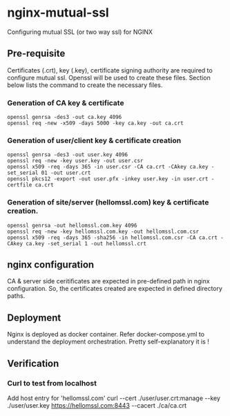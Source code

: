 # nginx-mutual-ssl
Configuring mutual SSL (or two way ssl) for NGINX

## Pre-requisite
Certificates (.crt), key (.key), certificate signing authority are required to configure mutual ssl. Openssl will be used to create these files. Section below lists the command to create the necessary files.

### Generation of CA key & certificate  
    openssl genrsa -des3 -out ca.key 4096
    openssl req -new -x509 -days 5000 -key ca.key -out ca.crt

### Generation of user/client key & certificate creation
    openssl genrsa -des3 -out user.key 4096
    openssl req -new -key user.key -out user.csr
    openssl x509 -req -days 365 -in user.csr -CA ca.crt -CAkey ca.key -set_serial 01 -out user.crt
    openssl pkcs12 -export -out user.pfx -inkey user.key -in user.crt -certfile ca.crt

### Generation of site/server (hellomssl.com) key & certificate creation.
    openssl genrsa -out hellomssl.com.key 4096
    openssl req -new -key hellomssl.com.key -out hellomssl.com.csr
    openssl x509 -req -days 365 -sha256 -in hellomssl.com.csr -CA ca.crt -CAkey ca.key -set_serial 1 -out hellomssl.crt

## nginx configuration
CA & server side ceritificates are expected in pre-defined path in nginx configuration. So, the certificates created are expected in defined directory paths.

## Deployment
Nginx is deployed as docker container. Refer docker-compose.yml to understand the deployment orchestration. Pretty self-explanatory it is !

## Verification
### Curl to test from localhost
Add host entry for 'hellomssl.com'
curl --cert ./user/user.crt:manage --key ./user/user.key https://hellomssl.com:8443  --cacert ./ca/ca.crt


